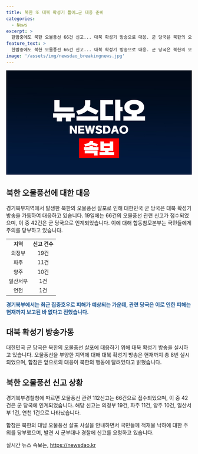 ```yaml
---
title: 북한 또 대북 확성기 틀어…군 대응 준비
categories:
  - News
excerpt: >
  한밤중에도 북한 오물풍선 66건 신고... 대북 확성기 방송으로 대응. 군 당국은 북한의 오물풍선 살포에 확성기 방송으로 대응하고, 지난날 9일 이후 39일만에 대북 확성기 방송을 실시했다. 북한은 지난날과는 다른 전략으로 대남 오물풍선을 22일 만에 다시 살포했으며, 신고는 66건으로 조사됐다. 향후 대응은 북한의 행동에 달려있다는 합참의 언급과 함께, 시민들도 적재물 주의를 당부받았다.
feature_text: >
  한밤중에도 북한 오물풍선 66건 신고... 대북 확성기 방송으로 대응. 군 당국은 북한의 오물풍선 살포에 확성기 방송으로 대응하고, 지난날 9일 이후 39일만에 대북 확성기 방송을 실시했다. 북한은 지난날과는 다른 전략으로 대남 오물풍선을 22일 만에 다시 살포했으며, 신고는 66건으로 조사됐다. 향후 대응은 북한의 행동에 달려있다는 합참의 언급과 함께, 시민들도 적재물 주의를 당부받았다.
image: '/assets/img/newsdao_breakingnews.jpg'
---
```


<p><img src="/assets/img/newsdao_breakingnews.jpg" alt="pcversion 속보" /></p>

<h2 data-ke-size="size26">북한 오물풍선에 대한 대응</h2>

<p data-ke-size="size16">경기북부지역에서 발생한 북한의 오물풍선 살포로 인해 대한민국 군 당국은 대북 확성기 방송을 가동하여 대응하고 있습니다. 19일에는 66건의 오물풍선 관련 신고가 접수되었으며, 이 중 42건은 군 당국으로 인계되었습니다. 이에 대해 합동참모본부는 국민들에게 주의를 당부하고 있습니다.</p>

<table>
    <tr>
        <td style="text-align: center; height: 17px;"><b>지역</b></td>
        <td style="text-align: center; height: 17px;"><b>신고 건수</b></td>
    </tr>
    <tr>
        <td style="text-align: center; height: 17px;">의정부</td>
        <td style="text-align: center; height: 17px;">19건</td>
    </tr>
    <tr>
        <td style="text-align: center; height: 17px;">파주</td>
        <td style="text-align: center; height: 17px;">11건</td>
    </tr>
    <tr>
        <td style="text-align: center; height: 17px;">양주</td>
        <td style="text-align: center; height: 17px;">10건</td>
    </tr>
    <tr>
        <td style="text-align: center; height: 17px;">일산서부</td>
        <td style="text-align: center; height: 17px;">1건</td>
    </tr>
    <tr>
        <td style="text-align: center; height: 17px;">연천</td>
        <td style="text-align: center; height: 17px;">1건</td>
    </tr>
</table>

<p><b><span style="color: #1a5490;">경기북부에서는 최근 집중호우로 피해가 예상되는 가운데, 관련 당국은 이로 인한 피해는 현재까지 보고된 바 없다고 전했습니다.</span></b></p>

<h2 data-ke-size="size26">대북 확성기 방송가동</h2>

<p data-ke-size="size16">대한민국 군 당국은 북한의 오물풍선 살포에 대응하기 위해 대북 확성기 방송을 실시하고 있습니다. 오물풍선을 부양한 지역에 대해 대북 확성기 방송은 현재까지 총 8번 실시되었으며, 합참은 앞으로의 대응이 북한의 행동에 달려있다고 밝혔습니다.</p>

<h2 data-ke-size="size26">북한 오물풍선 신고 상황</h2>

<p data-ke-size="size16">경기북부경찰청에 따르면 오물풍선 관련 112신고는 66건으로 접수되었으며, 이 중 42건은 군 당국에 인계되었습니다. 해당 신고는 의정부 19건, 파주 11건, 양주 10건, 일산서부 1건, 연천 1건으로 나타났습니다.</p>

<p data-ke-size="size16">합참은 북한의 대남 오물풍선 살포 사실을 안내하면서 국민들께 적재물 낙하에 대한 주의를 당부했으며, 발견 시 군부대나 경찰에 신고를 요청하고 있습니다.</p>
실시간 뉴스 속보는, <a href="https://newsdao.kr" rel="dofollow">https://newsdao.kr</a>


